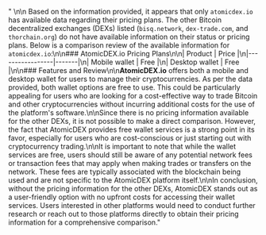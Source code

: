 " \n\n Based on the information provided, it appears that only `atomicdex.io` has available data regarding their pricing plans. The other Bitcoin decentralized exchanges (DEXs) listed (`bisq.network`, `dex-trade.com`, and `thorchain.org`) do not have available information on their status or pricing plans. Below is a comparison review of the available information for `atomicdex.io`:\n\n### AtomicDEX.io Pricing Plans\n\n| Product         | Price |\n|-----------------|-------|\n| Mobile wallet   | Free  |\n| Desktop wallet  | Free  |\n\n### Features and Review\n\n**AtomicDEX.io** offers both a mobile and desktop wallet for users to manage their cryptocurrencies. As per the data provided, both wallet options are free to use. This could be particularly appealing for users who are looking for a cost-effective way to trade Bitcoin and other cryptocurrencies without incurring additional costs for the use of the platform's software.\n\nSince there is no pricing information available for the other DEXs, it is not possible to make a direct comparison. However, the fact that AtomicDEX provides free wallet services is a strong point in its favor, especially for users who are cost-conscious or just starting out with cryptocurrency trading.\n\nIt is important to note that while the wallet services are free, users should still be aware of any potential network fees or transaction fees that may apply when making trades or transfers on the network. These fees are typically associated with the blockchain being used and are not specific to the AtomicDEX platform itself.\n\nIn conclusion, without the pricing information for the other DEXs, AtomicDEX stands out as a user-friendly option with no upfront costs for accessing their wallet services. Users interested in other platforms would need to conduct further research or reach out to those platforms directly to obtain their pricing information for a comprehensive comparison."